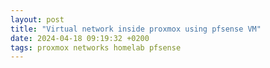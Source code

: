 ```yaml
---
layout: post
title: "Virtual network inside proxmox using pfsense VM"
date: 2024-04-18 09:19:32 +0200
tags: proxmox networks homelab pfsense
---
```

